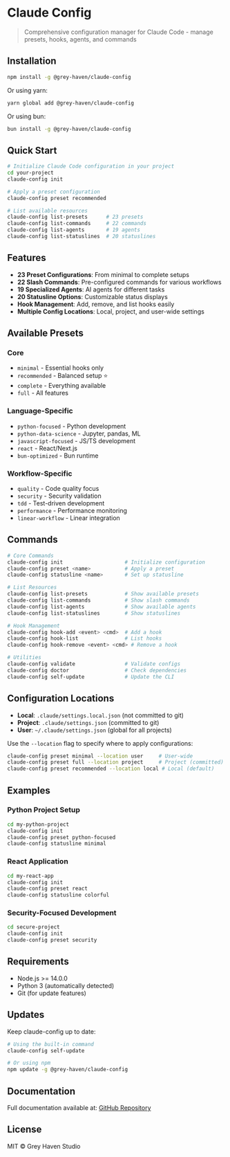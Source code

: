 # Claude Config

> Comprehensive configuration manager for Claude Code - manage presets, hooks, agents, and commands

## Installation

```bash
npm install -g @grey-haven/claude-config
```

Or using yarn:
```bash
yarn global add @grey-haven/claude-config
```

Or using bun:
```bash
bun install -g @grey-haven/claude-config
```

## Quick Start

```bash
# Initialize Claude Code configuration in your project
cd your-project
claude-config init

# Apply a preset configuration
claude-config preset recommended

# List available resources
claude-config list-presets      # 23 presets
claude-config list-commands     # 22 commands  
claude-config list-agents       # 19 agents
claude-config list-statuslines  # 20 statuslines
```

## Features

- **23 Preset Configurations**: From minimal to complete setups
- **22 Slash Commands**: Pre-configured commands for various workflows
- **19 Specialized Agents**: AI agents for different tasks
- **20 Statusline Options**: Customizable status displays
- **Hook Management**: Add, remove, and list hooks easily
- **Multiple Config Locations**: Local, project, and user-wide settings

## Available Presets

### Core
- `minimal` - Essential hooks only
- `recommended` - Balanced setup ⭐
- `complete` - Everything available
- `full` - All features

### Language-Specific
- `python-focused` - Python development
- `python-data-science` - Jupyter, pandas, ML
- `javascript-focused` - JS/TS development
- `react` - React/Next.js
- `bun-optimized` - Bun runtime

### Workflow-Specific  
- `quality` - Code quality focus
- `security` - Security validation
- `tdd` - Test-driven development
- `performance` - Performance monitoring
- `linear-workflow` - Linear integration

## Commands

```bash
# Core Commands
claude-config init                    # Initialize configuration
claude-config preset <name>           # Apply a preset
claude-config statusline <name>       # Set up statusline

# List Resources
claude-config list-presets            # Show available presets
claude-config list-commands           # Show slash commands
claude-config list-agents             # Show available agents
claude-config list-statuslines        # Show statuslines

# Hook Management
claude-config hook-add <event> <cmd>  # Add a hook
claude-config hook-list               # List hooks
claude-config hook-remove <event> <cmd> # Remove a hook

# Utilities
claude-config validate                # Validate configs
claude-config doctor                  # Check dependencies
claude-config self-update             # Update the CLI
```

## Configuration Locations

- **Local**: `.claude/settings.local.json` (not committed to git)
- **Project**: `.claude/settings.json` (committed to git)
- **User**: `~/.claude/settings.json` (global for all projects)

Use the `--location` flag to specify where to apply configurations:

```bash
claude-config preset minimal --location user     # User-wide
claude-config preset full --location project     # Project (committed)
claude-config preset recommended --location local # Local (default)
```

## Examples

### Python Project Setup
```bash
cd my-python-project
claude-config init
claude-config preset python-focused
claude-config statusline minimal
```

### React Application
```bash
cd my-react-app
claude-config init  
claude-config preset react
claude-config statusline colorful
```

### Security-Focused Development
```bash
cd secure-project
claude-config init
claude-config preset security
```

## Requirements

- Node.js >= 14.0.0
- Python 3 (automatically detected)
- Git (for update features)

## Updates

Keep claude-config up to date:

```bash
# Using the built-in command
claude-config self-update

# Or using npm
npm update -g @grey-haven/claude-config
```

## Documentation

Full documentation available at: [GitHub Repository](https://github.com/grey-haven/grey-haven-claude-config)

## License

MIT © Grey Haven Studio